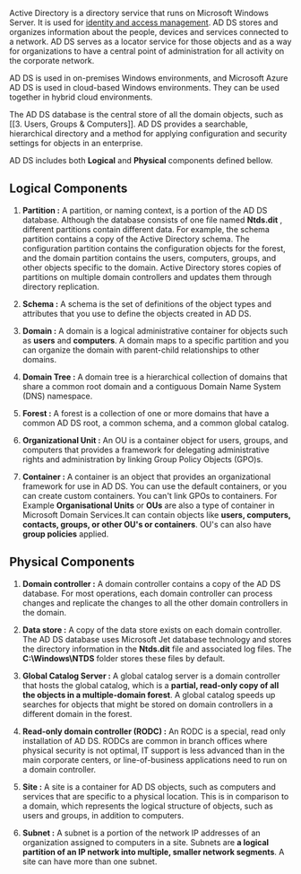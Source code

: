 Active Directory is a directory service that runs on Microsoft Windows Server. It is used for [identity and access management](https://www.microsoft.com/en-in/security/business/security-101/what-is-identity-access-management-iam#:~:text=Identity%20and%20access%20management%20software,access%2C%20and%20flagging%20security%20breaches.). AD DS stores and organizes information about the people, devices and services connected to a network. AD DS serves as a locator service for those objects and as a way for organizations to have a central point of administration for all activity on the corporate network.

AD DS is used in on-premises Windows environments, and Microsoft Azure AD DS is used in cloud-based Windows environments. They can be used together in hybrid cloud environments.

The AD DS database is the central store of all the domain objects, such as [[3. Users, Groups & Computers]]. AD DS provides a searchable, hierarchical directory and a method for applying configuration and security settings for objects in an enterprise.

AD DS includes both **Logical** and **Physical** components defined bellow.
## Logical Components

1. **Partition :** A partition, or naming context, is a portion of the AD DS database. Although the database consists of one file named **Ntds.dit** , different partitions contain different data. 
	For example, the schema partition contains a copy of the Active Directory schema. The configuration partition contains the configuration objects for the forest, and the domain partition contains the users, computers, groups, and other objects specific to the domain. Active Directory stores copies of partitions on multiple domain controllers and updates them through directory replication.
	
2. **Schema :** A schema is the set of definitions of the object types and attributes that you use to define the objects created in AD DS.

3. **Domain :** A domain is a logical administrative container for objects such as **users** and **computers**. A domain maps to a specific partition and you can organize the domain with parent-child relationships to other domains.

4. **Domain Tree :** A domain tree is a hierarchical collection of domains that share a common root domain and a contiguous Domain Name System (DNS) namespace.

5. **Forest :** A forest is a collection of one or more domains that have a common AD DS root, a common schema, and a common global catalog.

6. **Organizational Unit :** An OU is a container object for users, groups, and computers that provides a framework for delegating administrative rights and administration by linking Group Policy Objects (GPO)s.

7. **Container :** A container is an object that provides an organizational framework for use in AD DS. You can use the default containers, or you can create custom containers. You can't link GPOs to containers.
	For Example **Organisational Units** or **OUs** are also a type of container in Microsoft Domain Services.It can contain objects like **users, computers, contacts, groups, or other OU's or containers**. OU's can also have **group policies** applied.

## Physical Components

1. **Domain controller :** A domain controller contains a copy of the AD DS database. For most operations, each domain controller can process changes and replicate the changes to all the other domain controllers in the domain.

2. **Data store :** A copy of the data store exists on each domain controller. The AD DS database uses Microsoft Jet database technology and stores the directory information in the **Ntds.dit** file and associated log files. The **C:\\Windows\\NTDS** folder stores these files by default.

3. **Global Catalog Server :** A global catalog server is a domain controller that hosts the global catalog, which is a **partial, read-only copy of all the objects in a multiple-domain forest**. A global catalog speeds up searches for objects that might be stored on domain controllers in a different domain in the forest.

4. **Read-only domain controller (RODC) :** An RODC is a special, read only installation of AD DS. RODCs are common in branch offices where physical security is not optimal, IT support is less advanced than in the main corporate centers, or line-of-business applications need to run on a domain controller.

5. **Site :** A site is a container for AD DS objects, such as computers and services that are specific to a physical location. This is in comparison to a domain, which represents the logical structure of objects, such as users and groups, in addition to computers.

6. **Subnet :** A subnet is a portion of the network IP addresses of an organization assigned to computers in a site. Subnets are **a logical partition of an IP network into multiple, smaller network segments**. A site can have more than one subnet.